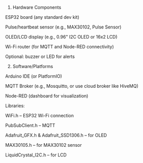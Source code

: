 1. Hardware Components

ESP32 board (any standard dev kit)

Pulse/heartbeat sensor (e.g., MAX30102, Pulse Sensor)

OLED/LCD display (e.g., 0.96" I2C OLED or 16x2 LCD)

Wi-Fi router (for MQTT and Node-RED connectivity)

Optional: buzzer or LED for alerts

2. Software/Platforms

Arduino IDE (or PlatformIO)

MQTT Broker (e.g., Mosquitto, or use cloud broker like HiveMQ)

Node-RED (dashboard for visualization)

Libraries:

WiFi.h – ESP32 Wi-Fi connection

PubSubClient.h – MQTT

Adafruit_GFX.h & Adafruit_SSD1306.h – for OLED

MAX30105.h – for MAX30102 sensor

LiquidCrystal_I2C.h – for LCD
